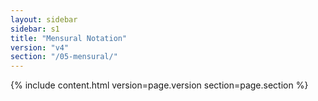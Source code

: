 ```yaml
---
layout: sidebar
sidebar: s1
title: "Mensural Notation"
version: "v4"
section: "/05-mensural/"
---
```

{% include content.html version=page.version section=page.section %}